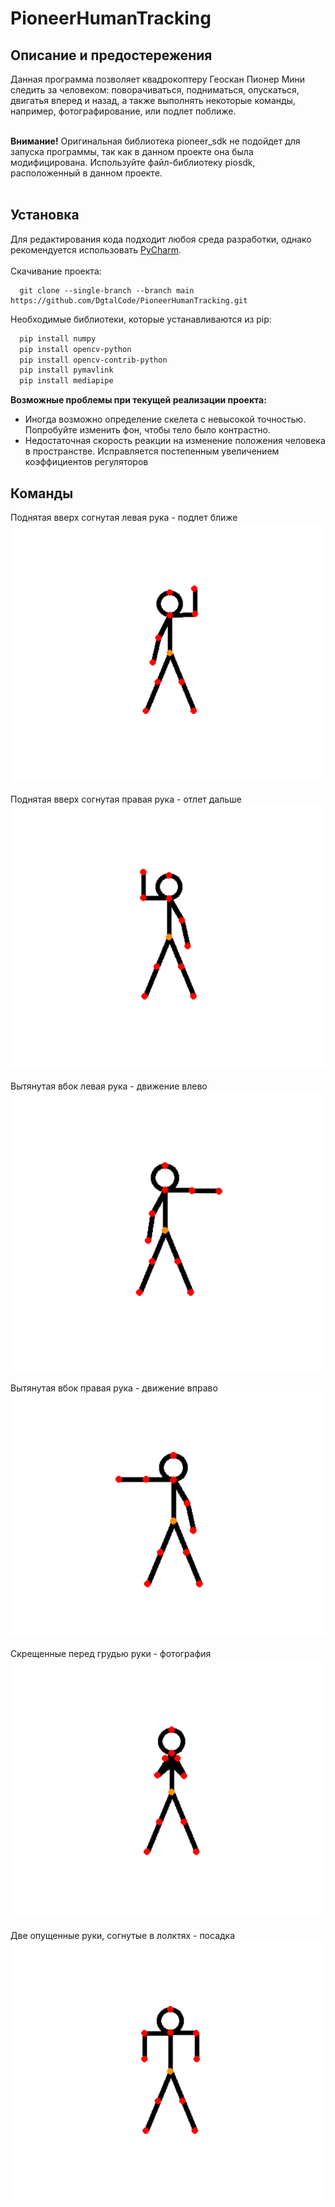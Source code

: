 # PioneerHumanTracking
## Описание и предостережения
Данная программа позволяет квадрокоптеру Геоскан Пионер Мини следить за человеком: поворачиваться, подниматься, опускаться, двигатья вперед и назад, а также выполнять некоторые команды, например, фотографирование, или подлет поближе. <br><br>

<b>Внимание!</b> Оригинальная библиотека pioneer_sdk не подойдет для запуска программы, так как в данном проекте она была модифицирована. Используйте файл-библиотеку piosdk, расположенный в данном проекте.<br><br>

## Установка
Для редактирования кода подходит любоя среда разработки, однако рекомендуется использовать [PyCharm](https://www.jetbrains.com/pycharm/download/#section=windows). <br><br>
Скачивание проекта:
```
  git clone --single-branch --branch main https://github.com/DgtalCode/PioneerHumanTracking.git
```
Необходимые библиотеки, которые устанавливаются из pip:
```bash
  pip install numpy
  pip install opencv-python
  pip install opencv-contrib-python
  pip install pymavlink
  pip install mediapipe
```

<b>Возможные проблемы при текущей реализации проекта:</b> 
<ul>
  <li>Иногда возможно определение скелета с невысокой точностью. Попробуйте изменить фон, чтобы тело было контрастно.</li>
  <li>Недостаточная скорость реакции на изменение положения человека в пространстве. Исправляется постепенным увеличением коэффициентов регуляторов</li>
</ul>

## Команды
Поднятая вверх согнутая левая рука - подлет ближе <br>
![Поза 1](/readme_images/pose1.png)
<br><br>
Поднятая вверх согнутая правая рука - отлет дальше <br>
![Поза 2](/readme_images/pose2.png)
<br><br>
Вытянутая вбок левая рука - движение влево <br>
![Поза 3](/readme_images/pose4.png)
<br><br>
Вытянутая вбок правая рука - движение вправо <br>
![Поза 4](/readme_images/pose3.png)
<br><br>
Скрещенные перед грудью руки - фотография <br>
![Поза 5](/readme_images/pose5.png)
<br><br>
Две опущенные руки, согнутые в лолктях - посадка <br>
![Поза 6](/readme_images/pose6.png)
